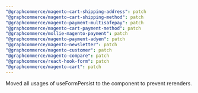 ```yaml
---
"@graphcommerce/magento-cart-shipping-address": patch
"@graphcommerce/magento-cart-shipping-method": patch
"@graphcommerce/magento-payment-multisafepay": patch
"@graphcommerce/magento-cart-payment-method": patch
"@graphcommerce/mollie-magento-payment": patch
"@graphcommerce/magento-payment-adyen": patch
"@graphcommerce/magento-newsletter": patch
"@graphcommerce/magento-customer": patch
"@graphcommerce/magento-compare": patch
"@graphcommerce/react-hook-form": patch
"@graphcommerce/magento-cart": patch
---
```


Moved all usages of useFormPersist to the <FormPersist/> component to prevent rerenders.
